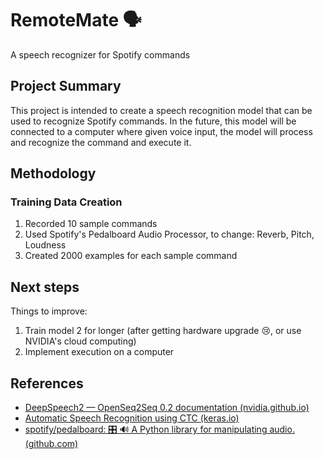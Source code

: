 # RemoteMate 🗣️

A speech recognizer for Spotify commands

## Project Summary

This project is intended to create a speech recognition model that can be used to recognize Spotify commands. In the future, this model will be connected to a computer where given voice input, the model will process and recognize the command and execute it.

## Methodology

### Training Data Creation

1. Recorded 10 sample commands
2. Used Spotify's Pedalboard Audio Processor, to change: Reverb, Pitch, Loudness
3. Created 2000 examples for each sample command


## Next steps

Things to improve:

1. Train model 2 for longer (after getting hardware upgrade 😢, or use NVIDIA's cloud computing)
2. Implement execution on a computer

## References

-   [DeepSpeech2 — OpenSeq2Seq 0.2 documentation (nvidia.github.io)](https://nvidia.github.io/OpenSeq2Seq/html/speech-recognition/deepspeech2.html)
-   [Automatic Speech Recognition using CTC (keras.io)](https://keras.io/examples/audio/ctc_asr/)
-   [spotify/pedalboard: 🎛 🔊 A Python library for manipulating audio. (github.com)](https://github.com/spotify/pedalboard)

